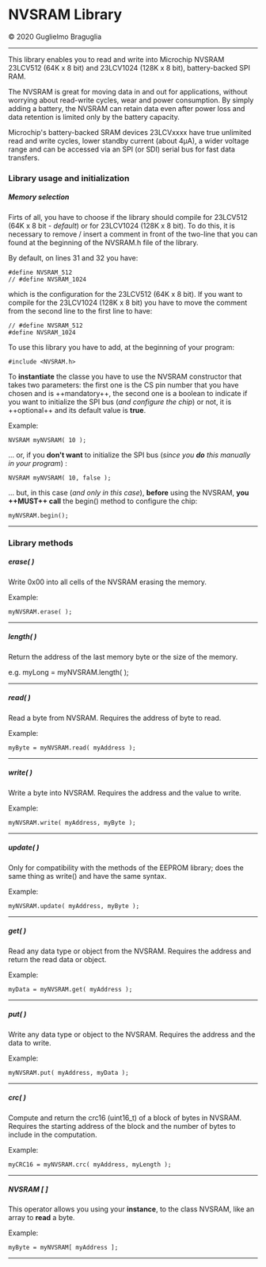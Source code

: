 # NVSRAM Library
© 2020 Guglielmo Braguglia

---



This library enables you to read and write into Microchip NVSRAM 23LCV512 (64K x 8 bit) and 23LCV1024 (128K x 8 bit), battery-backed SPI RAM.

The NVSRAM is great for moving data in and out for applications, without worrying about read-write cycles, wear and power consumption. By simply adding a battery, the NVSRAM can retain data even after power loss and data retention is limited only by the battery capacity.  

Microchip's battery-backed SRAM devices 23LCVxxxx have true unlimited read and write cycles, lower standby current (about 4µA), a wider voltage range and can be accessed via an SPI (or SDI) serial bus for fast data transfers.


### Library usage and initialization

##### Memory selection

Firts of all, you have to choose if the library should compile for 23LCV512 (64K x 8 bit - *default*) or for 23LCV1024 (128K x 8 bit). To do this, it is necessary to remove / insert a comment in front of the two-line that you can found at the beginning of the NVSRAM.h file of the library.

By default, on lines 31 and 32  you have:


```
#define NVSRAM_512  
// #define NVSRAM_1024
```


which is the configuration for the 23LCV512 (64K x 8 bit). If you want to compile for the 23LCV1024 (128K x 8 bit) you have to move the comment from the second line to the first line to have:


```
// #define NVSRAM_512  
#define NVSRAM_1024
```


To use this library you have to add, at the beginning of your program:

```
#include <NVSRAM.h>
```


To **instantiate** the classe you have to use the NVSRAM constructor that takes two parameters: the first one is the CS pin number that you have chosen and is ++mandatory++, the second one is a boolean to indicate if you want to initialize the SPI bus (*and configure the chip*) or not, it is ++optional++ and its default value is **true**.

Example:

```
NVSRAM myNVSRAM( 10 );
```
... or, if you **don't want** to initialize the SPI bus (*since you **do** this manually in your program*) :


```
NVSRAM myNVSRAM( 10, false );
```

... but, in this case (*and only in this case*), **before** using the NVSRAM, **you ++MUST++ call** the begin() method to configure the chip:


```
myNVSRAM.begin();
```


---

### Library methods

##### erase( )

Write 0x00 into all cells of the NVSRAM erasing the memory.

Example:

```
myNVSRAM.erase( );
```


---

##### length( )

Return the address of the last memory byte or the size of the memory.

e.g. myLong = myNVSRAM.length( );

---

##### read( )

Read a byte from NVSRAM. Requires the address of byte to read.

Example:

```
myByte = myNVSRAM.read( myAddress );
```

---

##### write( )

Write a byte into NVSRAM. Requires the address and the value to write.

Example:

```
myNVSRAM.write( myAddress, myByte );
```


---

##### update( )

Only for compatibility with the methods of the EEPROM library; does the same thing as write() and have the same syntax.

Example:

```
myNVSRAM.update( myAddress, myByte );
```

---

##### get( )

Read any data type or object from the NVSRAM. Requires the address and return the read data or object.

Example:

```
myData = myNVSRAM.get( myAddress );
```

---

##### put( )

Write any data type or object to the NVSRAM. Requires the address and the data to write.

Example:

```
myNVSRAM.put( myAddress, myData );
```

---

##### crc( )

Compute and return the crc16 (uint16_t) of a block of bytes in NVSRAM. Requires the starting address of the block and the number of bytes to include in the computation.

Example:


```
myCRC16 = myNVSRAM.crc( myAddress, myLength );
```


---


##### NVSRAM [ ]

This operator allows you using your **instance**, to the class NVSRAM, like an array to **read** a byte.

Example:

```
myByte = myNVSRAM[ myAddress ];
```

---
